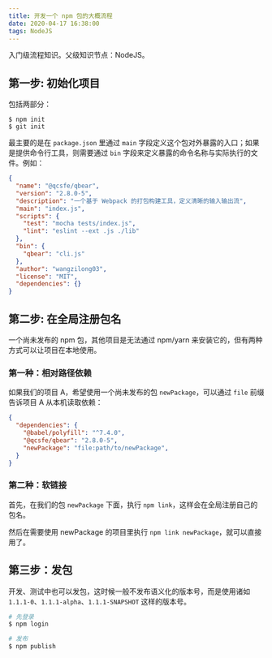 ```yaml
---
title: 开发一个 npm 包的大概流程
date: 2020-04-17 16:38:00
tags: NodeJS
---
```


入门级流程知识。父级知识节点：NodeJS。

<!-- more -->

## 第一步: 初始化项目

包括两部分：

```
$ npm init
$ git init
```

最主要的是在 `package.json` 里通过 `main` 字段定义这个包对外暴露的入口；如果是提供命令行工具，则需要通过 `bin` 字段来定义暴露的命令名称与实际执行的文件。例如：

```json
{
  "name": "@qcsfe/qbear",
  "version": "2.8.0-5",
  "description": "一个基于 Webpack 的打包构建工具，定义清晰的输入输出流",
  "main": "index.js",
  "scripts": {
    "test": "mocha tests/index.js",
    "lint": "eslint --ext .js ./lib"
  },
  "bin": {
    "qbear": "cli.js"
  },
  "author": "wangzilong03",
  "license": "MIT",
  "dependencies": {}
}
```

## 第二步: 在全局注册包名

一个尚未发布的 npm 包，其他项目是无法通过 npm/yarn 来安装它的，但有两种方式可以让项目在本地使用。

### 第一种：相对路径依赖

如果我们的项目 A，希望使用一个尚未发布的包 `newPackage`，可以通过 `file` 前缀告诉项目 A 从本机读取依赖：

```json
{
  "dependencies": {
    "@babel/polyfill": "^7.4.0",
    "@qcsfe/qbear": "2.8.0-5",
    "newPackage": "file:path/to/newPackage",
  }
}
```

### 第二种：软链接

首先，在我们的包 `newPackage` 下面，执行 `npm link`，这样会在全局注册自己的包名。

然后在需要使用 newPackage 的项目里执行 `npm link newPackage`，就可以直接用了。

## 第三步：发包

开发、测试中也可以发包，这时候一般不发布语义化的版本号，而是使用诸如 `1.1.1-0`、`1.1.1-alpha`、`1.1.1-SNAPSHOT` 这样的版本号。

```bash
# 先登录
$ npm login

# 发布
$ npm publish
```
